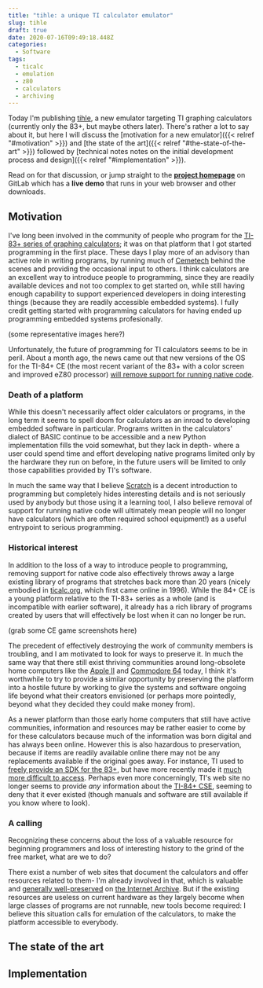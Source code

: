 ```yaml
---
title: "tihle: a unique TI calculator emulator"
slug: tihle
draft: true
date: 2020-07-16T09:49:18.448Z
categories:
  - Software
tags:
  - ticalc
  - emulation
  - z80
  - calculators
  - archiving
---
```

Today I'm publishing [tihle](https://gitlab.com/taricorp/tihle), a new emulator targeting TI graphing calculators (currently only the 83+, but maybe others later). There's rather a lot to say about it, but here I will discuss the \[motivation for a new emulator]({{< relref "#motivation" >}}) and \[the state of the art]({{< relref "#the-state-of-the-art" >}}) followed by \[technical notes notes on the initial development process and design]({{< relref "#implementation" >}}).

Read on for that discussion, or jump straight to the **[project homepage](https://gitlab.com/taricorp/tihle)** on GitLab which has a **live demo** that runs in your web browser and other downloads.

<!--more-->

## Motivation

I've long been involved in the community of people who program for the [TI-83+ series of graphing calculators](https://en.wikipedia.org/wiki/TI-83_series); it was on that platform that I got started programming in the first place. These days I play more of an advisory than active role in writing programs, by running much of [Cemetech](https://www.cemetech.net/) behind the scenes and providing the occasional input to others. I think calculators are an excellent way to introduce people to programming, since they are readily available devices and not too complex to get started on, while still having enough capability to support experienced developers in doing interesting things (because they are readily accessible embedded systems). I fully credit getting started with programming calculators for having ended up programming embedded systems profesionally.

(some representative images here?)

Unfortunately, the future of programming for TI calculators seems to be in peril. About a month ago, the news came out that new versions of the OS for the TI-84+ CE (the most recent variant of the 83+ with a color screen and improved eZ80 processor) [will remove support for running native code](https://www.cemetech.net/news/2020/5/949/_/ti-removes-asmc-programming-from-ti-83-premium-ce).

### Death of a platform

While this doesn't necessarily affect older calculators or programs, in the long term it seems to spell doom for calculators as an inroad to developing embedded software in particular. Programs written in the calculators' dialect of BASIC continue to be accessible and a new Python implementation fills the void somewhat, but they lack in depth- where a user could spend time and effort developing native programs limited only by the hardware they run on before, in the future users will be limited to only those capabilities provided by TI's software.

In much the same way that I believe [Scratch](https://en.wikipedia.org/wiki/Scratch_(programming_language)) is a decent introduction to programming but completely hides interesting details and is not seriously used by anybody but those using it a learning tool, I also believe removal of support for running native code will ultimately mean people will no longer have calculators (which are often required school equipment!) as a useful entrypoint to serious programming.

### Historical interest

In addition to the loss of a way to introduce people to programming, removing support for native code also effectively throws away a large existing library of programs that stretches back more than 20 years (nicely embodied in [ticalc.org](https://www.ticalc.org/), which first came online in 1996). While the 84+ CE is a young platform relative to the TI-83+ series as a whole (and is incompatible with earlier software), it already has a rich library of programs created by users that will effectively be lost when it can no longer be run.

(grab some CE game screenshots here)

The precedent of effectively destroying the work of community members is troubling, and I am motivated to look for ways to preserve it. In much the same way that there still exist thriving communities around long-obsolete home computers like the [Apple II](https://apple2online.com/) and [Commodore 64](https://thec64community.online/) today, I think it's worthwhile to try to provide a similar opportunity by preserving the platform into a hostile future by working to give the systems and software ongoing life beyond what their creators envisioned (or perhaps more pointedly, beyond what they decided they could make money from).

As a newer platform than those early home computers that still have active communities, information and resources may be rather easier to come by for these calculators because much of the information was born digital and has always been online. However this is also hazardous to preservation, because if items are readily available online there may not be any replacements available if the original goes away. For instance, TI used to [freely provide an SDK for the 83+](https://www.ticalc.org/archives/news/articles/1/19/19421.html), but have more recently made it [much more difficult to access](https://education.ti.com/en/customer-support/sdk-request). Perhaps even more concerningly, TI's web site no longer seems to provide *any* information about the [TI-84+ CSE](https://www.ticalc.org/basics/calculators/ti-84plus-cse.html), seeming to deny that it ever existed (though manuals and software are still available if you know where to look).

### A calling

Recognizing these concerns about the loss of a valuable resource for beginning programmers and loss of interesting history to the grind of the free market, what are we to do?

There exist a number of web sites that document the calculators and offer resources related to them- I'm already involved in that, which is valuable and [generally well-preserved](https://archive.org/details/ticalc-2014-08) on [the Internet Archive](https://web.archive.org/). But if the existing resources are useless on current hardware as they largely become when large classes of programs are not runnable, new tools become required: I believe this situation calls for emulation of the calculators, to make the platform accessible to everybody.

## The state of the art

## Implementation